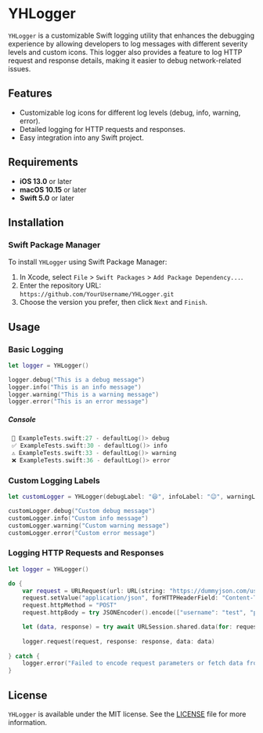 
# YHLogger

`YHLogger` is a customizable Swift logging utility that enhances the debugging experience by allowing developers to log messages with different severity levels and custom icons. This logger also provides a feature to log HTTP request and response details, making it easier to debug network-related issues.

## Features

- Customizable log icons for different log levels (debug, info, warning, error).
- Detailed logging for HTTP requests and responses.
- Easy integration into any Swift project.

## Requirements

- **iOS 13.0** or later
- **macOS 10.15** or later
- **Swift 5.0** or later

## Installation

### Swift Package Manager

To install `YHLogger` using Swift Package Manager:

1. In Xcode, select `File` > `Swift Packages` > `Add Package Dependency...`.
2. Enter the repository URL: `https://github.com/YourUsername/YHLogger.git`
3. Choose the version you prefer, then click `Next` and `Finish`.

## Usage

### Basic Logging

```swift
let logger = YHLogger()

logger.debug("This is a debug message")
logger.info("This is an info message")
logger.warning("This is a warning message")
logger.error("This is an error message")
```

##### Console

```swift
 🧐 ExampleTests.swift:27 - defaultLog()> debug
 ✅ ExampleTests.swift:30 - defaultLog()> info
 ⚠️ ExampleTests.swift:33 - defaultLog()> warning
 ❌ ExampleTests.swift:36 - defaultLog()> error
 ```


### Custom Logging Labels

```swift
let customLogger = YHLogger(debugLabel: "😆", infoLabel: "😉", warningLabel: "😫", errorLabel: "😡")

customLogger.debug("Custom debug message")
customLogger.info("Custom info message")
customLogger.warning("Custom warning message")
customLogger.error("Custom error message")
```

### Logging HTTP Requests and Responses

```swift
let logger = YHLogger()

do {
    var request = URLRequest(url: URL(string: "https://dummyjson.com/user/login")!)
    request.setValue("application/json", forHTTPHeaderField: "Content-Type")
    request.httpMethod = "POST"
    request.httpBody = try JSONEncoder().encode(["username": "test", "password": "1234"])

    let (data, response) = try await URLSession.shared.data(for: request)
    
    logger.request(request, response: response, data: data)
    
} catch {
    logger.error("Failed to encode request parameters or fetch data from the server: \(error.localizedDescription)")
}
```

## License

`YHLogger` is available under the MIT license. See the [LICENSE](LICENSE) file for more information.

